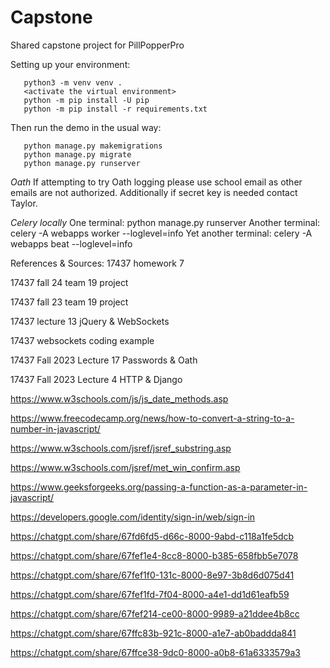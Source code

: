 # Capstone
Shared capstone project for PillPopperPro

Setting up your environment: 
```
   python3 -m venv venv .
   <activate the virtual environment>
   python -m pip install -U pip
   python -m pip install -r requirements.txt
```

Then run the demo in the usual way:
```
   python manage.py makemigrations
   python manage.py migrate
   python manage.py runserver
```
*Oath*
If attempting to try Oath logging please use school email as other emails are not authorized. Additionally if secret key is needed contact Taylor.


*Celery locally*
One terminal: python manage.py runserver
Another terminal: celery -A webapps worker --loglevel=info
Yet another terminal: celery -A webapps beat --loglevel=info


References & Sources:
17437 homework 7

17437 fall 24 team 19 project

17437 fall 23 team 19 project

17437 lecture 13 jQuery & WebSockets

17437 websockets coding example

17437 Fall 2023 Lecture 17 Passwords & Oath

17437 Fall 2023 Lecture 4 HTTP & Django

https://www.w3schools.com/js/js_date_methods.asp

https://www.freecodecamp.org/news/how-to-convert-a-string-to-a-number-in-javascript/

https://www.w3schools.com/jsref/jsref_substring.asp

https://www.w3schools.com/jsref/met_win_confirm.asp

https://www.geeksforgeeks.org/passing-a-function-as-a-parameter-in-javascript/

https://developers.google.com/identity/sign-in/web/sign-in 

https://chatgpt.com/share/67fd6fd5-d66c-8000-9abd-c118a1fe5dcb

https://chatgpt.com/share/67fef1e4-8cc8-8000-b385-658fbb5e7078

https://chatgpt.com/share/67fef1f0-131c-8000-8e97-3b8d6d075d41

https://chatgpt.com/share/67fef1fd-7f04-8000-a4e1-dd1d61eafb59

https://chatgpt.com/share/67fef214-ce00-8000-9989-a21ddee4b8cc

https://chatgpt.com/share/67ffc83b-921c-8000-a1e7-ab0baddda841

https://chatgpt.com/share/67ffce38-9dc0-8000-a0b8-61a6333579a3